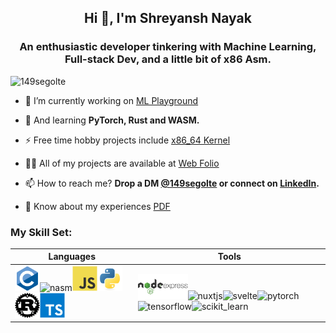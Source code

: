 <h2 align="center">Hi 👋, I'm Shreyansh Nayak</h2>
<h3 align="center">An enthusiastic developer tinkering with Machine Learning, Full-stack Dev, and a little bit of x86 Asm.</h3>

<img src="https://komarev.com/ghpvc/?username=149segolte&label=Profile%20views&color=0e75b6&style=flat" alt="149segolte" />

- 🔭 I’m currently working on [ML Playground](https://github.com/149segolte/ml-playground)

- 🌱 And learning **PyTorch, Rust and WASM.**

- ⚡ Free time hobby projects include [x86_64 Kernel](https://github.com/149segolte/x86_64-kernel)

- 👨‍💻 All of my projects are available at [Web Folio](https://149segolte.dev)

- 📫 How to reach me? **Drop a DM [@149segolte](https://twitter.com/149segolte) or connect on [LinkedIn](https://linkedin.com/in/149segolte).**

- 📄 Know about my experiences [PDF](https://github.com/149segolte/149segolte/blob/3c6d68a0dac74d03da33dfac16c014704be5a617/Resume.pdf)

### My Skill Set:
|Languages|Tools|
|---------|-----|
|<img src="https://github.com/devicons/devicon/blob/6910f0503efdd315c8f9b858234310c06e04d9c0/icons/c/c-original.svg" alt="c" width="40" height="40"/><img src="https://www.nasm.us/images/nasm.png" alt="nasm" width="40" height="40"/><img src="https://github.com/devicons/devicon/blob/6910f0503efdd315c8f9b858234310c06e04d9c0/icons/javascript/javascript-original.svg" alt="javascript" width="40" height="40"/><img src="https://github.com/devicons/devicon/blob/6910f0503efdd315c8f9b858234310c06e04d9c0/icons/python/python-original.svg" alt="python" width="40" height="40"/><img src="https://github.com/devicons/devicon/blob/6910f0503efdd315c8f9b858234310c06e04d9c0/icons/rust/rust-original.svg" alt="rust" width="40" height="40"/><img src="https://github.com/devicons/devicon/blob/6910f0503efdd315c8f9b858234310c06e04d9c0/icons/typescript/typescript-original.svg" alt="typescript" width="40" height="40"/>|<img src="https://github.com/devicons/devicon/blob/6910f0503efdd315c8f9b858234310c06e04d9c0/icons/nodejs/nodejs-original-wordmark.svg" alt="nodejs" width="40" height="40"/><img src="https://github.com/devicons/devicon/blob/6910f0503efdd315c8f9b858234310c06e04d9c0/icons/express/express-original-wordmark.svg" alt="express" width="40" height="40"/><img src="https://www.vectorlogo.zone/logos/nuxtjs/nuxtjs-icon.svg" alt="nuxtjs" width="40" height="40"/><img src="https://upload.wikimedia.org/wikipedia/commons/1/1b/Svelte_Logo.svg" alt="svelte" width="40" height="40"/><img src="https://www.vectorlogo.zone/logos/pytorch/pytorch-icon.svg" alt="pytorch" width="40" height="40"/><img src="https://www.vectorlogo.zone/logos/tensorflow/tensorflow-icon.svg" alt="tensorflow" width="40" height="40"/><img src="https://upload.wikimedia.org/wikipedia/commons/0/05/Scikit_learn_logo_small.svg" alt="scikit_learn" width="40" height="40"/>|

